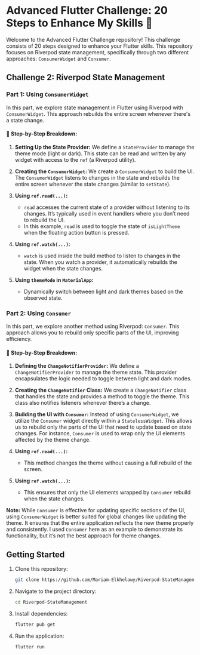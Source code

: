 # Advanced Flutter Challenge: 20 Steps to Enhance My Skills 🚀

Welcome to the Advanced Flutter Challenge repository! This challenge consists of 20 steps designed to enhance your Flutter skills. This repository focuses on Riverpod state management, specifically through two different approaches: `ConsumerWidget` and `Consumer`.

## Challenge 2: Riverpod State Management

### **Part 1: Using `ConsumerWidget`**

In this part, we explore state management in Flutter using Riverpod with `ConsumerWidget`. This approach rebuilds the entire screen whenever there's a state change.

#### 🚀 Step-by-Step Breakdown:

1. **Setting Up the State Provider:**
   We define a `StateProvider` to manage the theme mode (light or dark). This state can be read and written by any widget with access to the `ref` (a Riverpod utility).

2. **Creating the `ConsumerWidget`:**
   We create a `ConsumerWidget` to build the UI. The `ConsumerWidget` listens to changes in the state and rebuilds the entire screen whenever the state changes (similar to `setState`).

3. **Using `ref.read(...)`:**
   - `read` accesses the current state of a provider without listening to its changes. It’s typically used in event handlers where you don’t need to rebuild the UI.
   - In this example, `read` is used to toggle the state of `isLightTheme` when the floating action button is pressed.

4. **Using `ref.watch(...)`:**
   - `watch` is used inside the build method to listen to changes in the state. When you watch a provider, it automatically rebuilds the widget when the state changes.

5. **Using `themeMode` in `MaterialApp`:**
   - Dynamically switch between light and dark themes based on the observed state.

### **Part 2: Using `Consumer`**

In this part, we explore another method using Riverpod: `Consumer`. This approach allows you to rebuild only specific parts of the UI, improving efficiency.

#### 🚀 Step-by-Step Breakdown:

1. **Defining the `ChangeNotifierProvider`:**
   We define a `ChangeNotifierProvider` to manage the theme state. This provider encapsulates the logic needed to toggle between light and dark modes.

2. **Creating the `ChangeNotifier` Class:**
   We create a `ChangeNotifier` class that handles the state and provides a method to toggle the theme. This class also notifies listeners whenever there’s a change.

3. **Building the UI with `Consumer`:**
   Instead of using `ConsumerWidget`, we utilize the `Consumer` widget directly within a `StatelessWidget`. This allows us to rebuild only the parts of the UI that need to update based on state changes. For instance, `Consumer` is used to wrap only the UI elements affected by the theme change.

4. **Using `ref.read(...)`:**
   - This method changes the theme without causing a full rebuild of the screen.

5. **Using `ref.watch(...)`:**
   - This ensures that only the UI elements wrapped by `Consumer` rebuild when the state changes.

**Note:**
While `Consumer` is effective for updating specific sections of the UI, using `ConsumerWidget` is better suited for global changes like updating the theme. It ensures that the entire application reflects the new theme properly and consistently. I used `Consumer` here as an example to demonstrate its functionality, but it’s not the best approach for theme changes.


## Getting Started

1. Clone this repository:

   ```bash
   git clone https://github.com/Mariam-Elkhelawy/Riverpod-StateManagement

2. Navigate to the project directory:

   ```bash
   cd Riverpod-StateManagement
   
3. Install dependencies:

   ```bash
   flutter pub get

4. Run the application:

   ```bash
   flutter run
